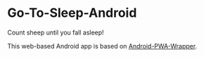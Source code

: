 # Go-To-Sleep-Android

Count sheep until you fall asleep!

This web-based Android app is based on [Android-PWA-Wrapper](https://github.com/xtools-at/Android-PWA-Wrapper).

